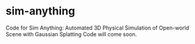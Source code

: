 # sim-anything
Code for Sim Anything: Automated 3D Physical Simulation of Open-world Scene with Gaussian Splatting
Code will come soon.
